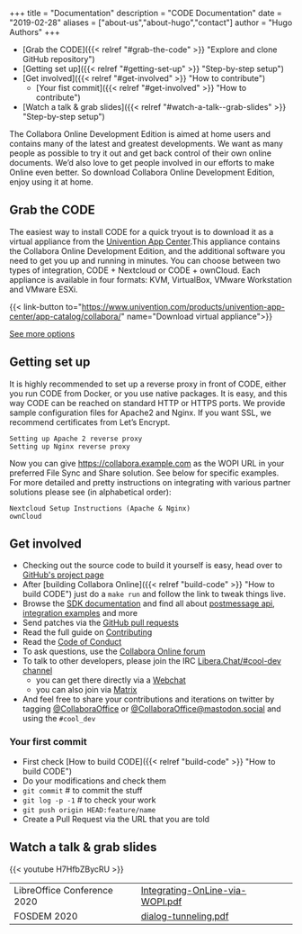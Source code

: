 +++
title = "Documentation"
description = "CODE Documentation"
date = "2019-02-28"
aliases = ["about-us","about-hugo","contact"]
author = "Hugo Authors"
+++

* [Grab the CODE]({{< relref "#grab-the-code" >}} "Explore and clone GitHub repository")
* [Getting set up]({{< relref "#getting-set-up" >}} "Step-by-step setup")
* [Get involved]({{< relref "#get-involved" >}} "How to contribute")
  * [Your fist commit]({{< relref "#get-involved" >}} "How to contribute")
* [Watch a talk & grab slides]({{< relref "#watch-a-talk--grab-slides" >}} "Step-by-step setup")

The Collabora Online Development Edition is aimed at home users and contains many of the latest and greatest developments. We want as many people as possible to try it out and get back control of their own online documents. We’d also love to get people involved in our efforts to make Online even better. So download Collabora Online Development Edition, enjoy using it at home.

## Grab the CODE
The easiest way to install CODE for a quick tryout is to download it as a virtual appliance from the [Univention App Center](https://www.univention.com/products/univention-app-center/app-catalog/collabora/).This appliance contains the Collabora Online Development Edition, and the additional software you need to get you up and running in minutes. You can choose between two types of integration, CODE + Nextcloud or CODE + ownCloud. Each appliance is available in four formats: KVM, VirtualBox, VMware Workstation and VMware ESXi.

{{< link-button to="https://www.univention.com/products/univention-app-center/app-catalog/collabora/" name="Download virtual appliance">}}

[See more options](https://www.collaboraoffice.com/code/)

## Getting set up
It is highly recommended to set up a reverse proxy in front of CODE, either you run CODE from Docker, or you use native packages. It is easy, and this way CODE can be reached on standard HTTP or HTTPS ports. We provide sample configuration files for Apache2 and Nginx. If you want SSL, we recommend certificates from Let’s Encrypt.

    Setting up Apache 2 reverse proxy
    Setting up Nginx reverse proxy

Now you can give https://collabora.example.com as the WOPI URL in your preferred File Sync and Share solution. See below for specific examples.
For more detailed and pretty instructions on integrating with various partner solutions please see (in alphabetical order):

    Nextcloud Setup Instructions (Apache & Nginx)
    ownCloud

## Get involved
* Checking out the source code to build it yourself is easy, head over to [GitHub's project page](https://github.com/CollaboraOnline/online)
* After [building Collabora Online]({{< relref "build-code" >}} "How to build CODE") just do a `make run` and follow the link to tweak things live.
* Browse the [SDK documentation](https://sdk.collaboraonline.com/) and find all about [postmessage api](https://sdk.collaboraonline.com/docs/postmessage_api.html), [integration examples](https://sdk.collaboraonline.com/docs/examples.html) and more
* Send patches via the [GitHub pull requests](https://docs.github.com/en/free-pro-team@latest/github/collaborating-with-issues-and-pull-requests/about-pull-requests)
* Read the full guide on [Contributing](https://github.com/CollaboraOnline/online/blob/master/CONTRIBUTING.md)
* Read the [Code of Conduct](https://github.com/CollaboraOnline/online/blob/master/CODE_OF_CONDUCT.md)
* To ask questions, use the [Collabora Online forum](https://forum.collaboraonline.com)
* To talk to other developers, please join the IRC [Libera.​Chat/#cool-dev channel](irc://irc.libera.chat/#cool-dev)
  + you can get there directly via a [Webchat](https://web.libera.chat/#cool-dev)
  + you can also join via [Matrix](https://matrix.to/#/#cool-dev:libera.chat)
* And feel free to share your contributions and iterations on twitter by tagging [@CollaboraOffice](https://twitter.com/CollaboraOffice) or [@CollaboraOffice@mastodon.social](https://mastodon.social/@CollaboraOffice) and using the `#cool_dev`

### Your first commit
* First check [How to build CODE]({{< relref "build-code" >}} "How to build CODE")
* Do your modifications and check them
* `git commit` # to commit the stuff
* `git log -p -1` # to check your work
* `git push origin HEAD:feature/name`
* Create a Pull Request via the URL that you are told

## Watch a talk & grab slides

{{< youtube H7HfbZBycRU >}}

| | | |
|-|-|-|
| LibreOffice Conference 2020| [Integrating-OnLine-via-WOPI.pdf](https://speakerdeck.com/kendy/integrating-libreoffice-online-via-wopi) |
| FOSDEM 2020 | [dialog-tunneling.pdf](https://speakerdeck.com/kendy/dialog-tunneling-in-libreoffie-online) |
